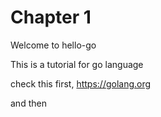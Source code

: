 # Chapter 1
Welcome to hello-go

This is a tutorial for go language  

check this first, https://golang.org 

and then 



